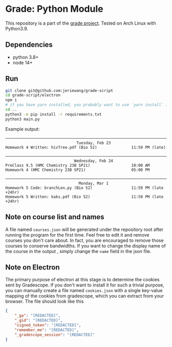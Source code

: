 # Grade: Python Module

This repository is a part of the [grade project](https://github.com/jeriewang/grade). Tested on Arch Linux with Python3.9.

## Dependencies

- python 3.8+
- node 14+

## Run

```sh
git clone git@github.com:jeriewang/grade-script
cd grade-script/electron
npm i 
# if you have yarn installed, you probably want to use `yarn install` instead
cd ..
python3 -m pip install -r requirements.txt 
python3 main.py
```

Example output:
```
───────────────────────────────────────────────────────────────────────────────
                               Tuesday, Feb 23                                
Homework 4 Written: hivTree.pdf (Bio 52)               11:59 PM (late)

───────────────────────────────────────────────────────────────────────────────
                              Wednesday, Feb 24                               
PreClass 9.5 (HMC Chemistry 23B SP21)                  10:00 AM
Homework 4 (HMC Chemistry 23B SP21)                    05:00 PM

───────────────────────────────────────────────────────────────────────────────
                                Monday, Mar 1                                 
Homework 5 Code: branchLen.py (Bio 52)                 11:59 PM (late +24hr)
Homework 5 Written: kaks.pdf (Bio 52)                  11:59 PM (late +24hr)

```

## Note on course list and names

A file named `courses.json` will be generated under the repository root after running 
the program for the first time. Feel free to edit it and remove courses you don't care
about. In fact, you are encouraged to remove those courses to conserve bandwidths. If 
you want to change the display name of the course in the output , simply change the 
`name` field in the json file. 

## Note on Electron

The primary purpose of electron at this stage is to determine the cookies sent by Gradescope. 
If you don't want to install it for such a trivial purpose, you can manually create a file 
named `cookies.json` with a single key-value mapping of the cookies from gradescope, which you 
can extract from your browser. The file should look like this
```json
{
    "_ga": "[REDACTED]",
    "_gid": "[REDACTED]",
    "signed_token": "[REDACTED]",
    "remember_me": "[REDACTED]",
    "_gradescope_session": "[REDACTED]"
}
```
